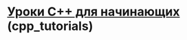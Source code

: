# [Уроки С++ для начинающих](http://techcave.ru/documentation/8-uroki-c-dlja-nachinayuschih.html) (cpp_tutorials)